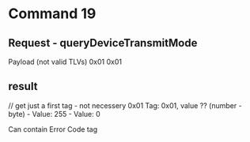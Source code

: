 # Command 19

## Request - queryDeviceTransmitMode

Payload (not valid TLVs)
0x01 0x01 

## result

// get just a first tag - not necessery 0x01
Tag: 0x01, value ?? (number - byte)
    - Value: 255 
    - Value: 0 


Can contain Error Code tag


